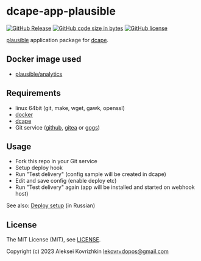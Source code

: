 # dcape-app-plausible

[![GitHub Release][1]][2] [![GitHub code size in bytes][3]]() [![GitHub license][4]][5]

[1]: https://img.shields.io/github/release/dopos/dcape-app-plausible.svg
[2]: https://github.com/dopos/dcape-app-plausible/releases
[3]: https://img.shields.io/github/languages/code-size/dopos/dcape-app-plausible.svg
[4]: https://img.shields.io/github/license/dopos/dcape-app-plausible.svg
[5]: LICENSE

[plausible](https://plausible.io/) application package for [dcape](https://github.com/dopos/dcape).

## Docker image used

* [plausible/analytics](https://hub.docker.com/r/plausible/analytics)

## Requirements

* linux 64bit (git, make, wget, gawk, openssl)
* [docker](http://docker.io)
* [dcape](https://github.com/dopos/dcape)
* Git service ([github](https://github.com), [gitea](https://gitea.io) or [gogs](https://gogs.io))

## Usage

* Fork this repo in your Git service
* Setup deploy hook
* Run "Test delivery" (config sample will be created in dcape)
* Edit and save config (enable deploy etc)
* Run "Test delivery" again (app will be installed and started on webhook host)

See also: [Deploy setup](https://github.com/dopos/dcape/blob/master/DEPLOY.md) (in Russian)

## License

The MIT License (MIT), see [LICENSE](LICENSE).

Copyright (c) 2023 Aleksei Kovrizhkin <lekovr+dopos@gmail.com>
